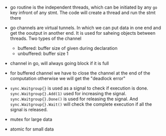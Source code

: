 - go routine is the independent threads, which can be initiated by any `go` key infront of any stmt. The code will create a thread and run the stmt there
- go channels are virtual tunnels. In which we can put data in one end and get the ooutput in another end. It is used for saheing objects between threads. Two types of the channel
   - buffered: buffer size of given during declaration
   - unbuffered: buffer size 1

- channel in go, will always going block if it is full
- for buffered channel we have to close the channel at the end of the computation otherwise we will get the "deadlock error"
- `sync.Waitgroup{}` is used as a signal to check if execution is done.
`sync.Waitgroup{}.Add(1)` used for increasing the signal. `sync.Waitgroup{}.Done()` is used for releasing the signal. And `sync.Waitgroup{}.Wait()` will check the complete execution if all the signal is released.
- mutex for large data 
- atomic for small data